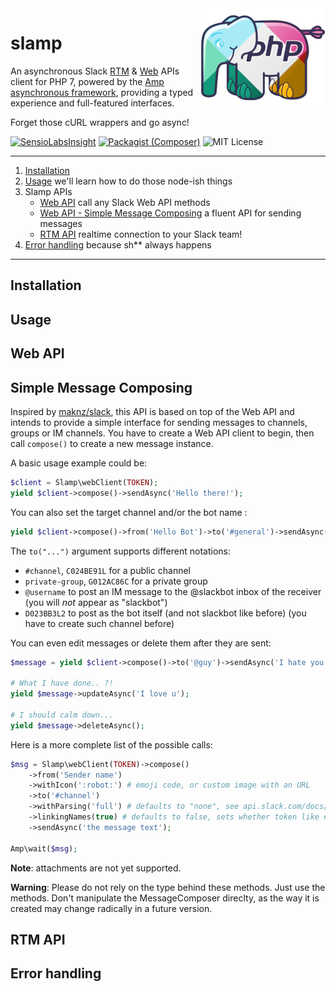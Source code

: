 <img src="https://raw.githubusercontent.com/geekdpt/slamp/develop/slamp.png" alt="Slamp logo" align="right">

# slamp

An asynchronous Slack [RTM](https://api.slack.com/rtm) & [Web](https://api.slack.com/web) APIs client for PHP 7, powered by the [Amp asynchronous framework](https://github.com/amphp), providing a typed experience and full-featured interfaces.

Forget those cURL wrappers and go async!

[![SensioLabsInsight](https://img.shields.io/sensiolabs/i/d878db5a-ec42-4a12-995e-07422ffefa28.svg?style=flat-square&label=insight)](https://insight.sensiolabs.com/projects/e9103654-845f-40b7-8eeb-009e49e09067)
[![Packagist (Composer)](https://img.shields.io/packagist/v/geekdpt/slamp.svg?style=flat-square)](https://packagist.org/packages/geekdpt/slamp)
![MIT License](https://img.shields.io/packagist/l/geekdpt/slamp.svg?style=flat-square)

----------------

 1. [Installation](#installation)
 2. [Usage](#usage) we'll learn how to do those node-ish things
 3. Slamp APIs
    - [Web API](#web-api) call any Slack Web API methods
    - [Web API - Simple Message Composing](#simple-message-composing) a fluent API for sending messages
    - [RTM API](#rtm-api) realtime connection to your Slack team!
 4. [Error handling](#error-handling) because sh** always happens

----------------

## Installation

## Usage

## Web API

## Simple Message Composing

Inspired by [maknz/slack](https://github.com/maknz/slack), this API is based on top of the Web API and intends to provide a simple interface for sending messages to channels, groups or IM channels.
You have to create a Web API client to begin, then call `compose()` to create a new message instance.

A basic usage example could be:

```php
$client = Slamp\webClient(TOKEN);
yield $client->compose()->sendAsync('Hello there!');
```

You can also set the target channel and/or the bot name :

```php
yield $client->compose()->from('Hello Bot')->to('#general')->sendAsync('Hey, wassup #general?');
```

The `to("...")` argument supports different notations:
 - `#channel`, `C024BE91L` for a public channel
 - `private-group`, `G012AC86C` for a private group
 - `@username` to post an IM message to the @slackbot inbox of the receiver (you will _not_ appear as "slackbot")
 - `D023BB3L2` to post as the bot itself (and not slackbot like before) (you have to create such channel before)

You can even edit messages or delete them after they are sent:

```php
$message = yield $client->compose()->to('@guy')->sendAsync('I hate you');

# What I have done.. ?!
yield $message->updateAsync('I love u');

# I should calm down...
yield $message->deleteAsync();
```

Here is a more complete list of the possible calls:

```php
$msg = Slamp\webClient(TOKEN)->compose()
    ->from('Sender name')
    ->withIcon(':robot:') # emoji code, or custom image with an URL
    ->to('#channel')
    ->withParsing('full') # defaults to "none", see api.slack.com/docs/message-formatting
    ->linkingNames(true) # defaults to false, sets whether token like #general or @username are parsed and transformed into links
    ->sendAsync('the message text');
    
Amp\wait($msg);
```

**Note**: attachments are not yet supported.

**Warning**: Please do not rely on the type behind these methods. Just use the methods. Don't manipulate the MessageComposer direclty, as the way it is created may change radically in a future version.

## RTM API

## Error handling

